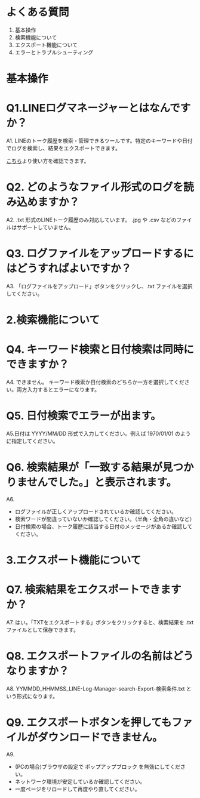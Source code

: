 # よくある質問
1. 基本操作
2. 検索機能について
3. エクスポート機能について
4. エラーとトラブルシューティング

# 基本操作
# Q1.LINEログマネージャーとはなんですか？
A1. LINEのトーク履歴を検索・管理できるツールです。特定のキーワードや日付でログを検索し、結果をエクスポートできます。

[こちら](https://youtu.be/j2GJtO5BydA)より使い方を確認できます。
# Q2. どのようなファイル形式のログを読み込めますか？
A2. .txt 形式のLINEトーク履歴のみ対応しています。 .jpg や .csv などのファイルはサポートしていません。
# Q3. ログファイルをアップロードするにはどうすればよいですか？
A3. 「ログファイルをアップロード」ボタンをクリックし、.txt ファイルを選択してください。

# 2.検索機能について
# Q4. キーワード検索と日付検索は同時にできますか？
A4. できません。 キーワード検索か日付検索のどちらか一方を選択してください。両方入力するとエラーになります。
# Q5. 日付検索でエラーが出ます。
A5.日付は YYYY/MM/DD 形式で入力してください。例えば 1970/01/01 のように指定してください。
# Q6. 検索結果が「一致する結果が見つかりませんでした。」と表示されます。
A6.
* ログファイルが正しくアップロードされているか確認してください。
* 検索ワードが間違っていないか確認してください。（半角・全角の違いなど）
* 日付検索の場合、トーク履歴に該当する日付のメッセージがあるか確認してください。

# 3.エクスポート機能について
# Q7. 検索結果をエクスポートできますか？
A7. はい。「TXTをエクスポートする」ボタンをクリックすると、検索結果を .txt ファイルとして保存できます。
# Q8. エクスポートファイルの名前はどうなりますか？
A8. YYMMDD_HHMMSS_LINE-Log-Manager-search-Export-検索条件.txt という形式になります。
# Q9. エクスポートボタンを押してもファイルがダウンロードできません。
A9.
* (PCの場合)ブラウザの設定で ポップアップブロック を無効にしてください。
* ネットワーク環境が安定しているか確認してください。
* 一度ページをリロードして再度やり直してください。
